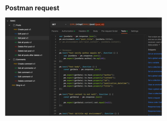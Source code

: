 ## Postman request

![img postman tests](https://github.com/alt015/alt015/blob/main/assets/postman_liis_tests.png)